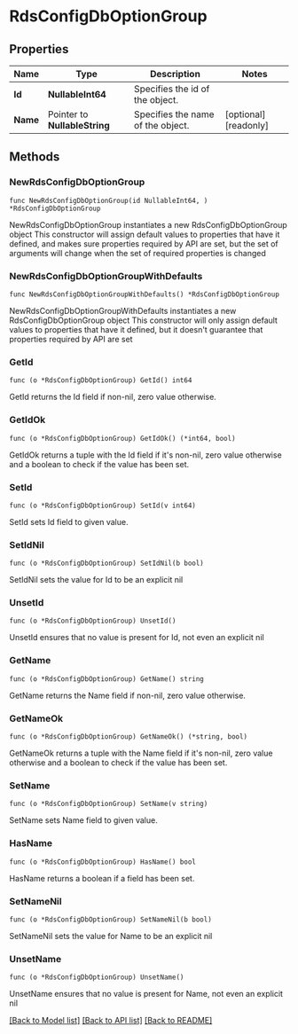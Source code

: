 # RdsConfigDbOptionGroup

## Properties

Name | Type | Description | Notes
------------ | ------------- | ------------- | -------------
**Id** | **NullableInt64** | Specifies the id of the object. | 
**Name** | Pointer to **NullableString** | Specifies the name of the object. | [optional] [readonly] 

## Methods

### NewRdsConfigDbOptionGroup

`func NewRdsConfigDbOptionGroup(id NullableInt64, ) *RdsConfigDbOptionGroup`

NewRdsConfigDbOptionGroup instantiates a new RdsConfigDbOptionGroup object
This constructor will assign default values to properties that have it defined,
and makes sure properties required by API are set, but the set of arguments
will change when the set of required properties is changed

### NewRdsConfigDbOptionGroupWithDefaults

`func NewRdsConfigDbOptionGroupWithDefaults() *RdsConfigDbOptionGroup`

NewRdsConfigDbOptionGroupWithDefaults instantiates a new RdsConfigDbOptionGroup object
This constructor will only assign default values to properties that have it defined,
but it doesn't guarantee that properties required by API are set

### GetId

`func (o *RdsConfigDbOptionGroup) GetId() int64`

GetId returns the Id field if non-nil, zero value otherwise.

### GetIdOk

`func (o *RdsConfigDbOptionGroup) GetIdOk() (*int64, bool)`

GetIdOk returns a tuple with the Id field if it's non-nil, zero value otherwise
and a boolean to check if the value has been set.

### SetId

`func (o *RdsConfigDbOptionGroup) SetId(v int64)`

SetId sets Id field to given value.


### SetIdNil

`func (o *RdsConfigDbOptionGroup) SetIdNil(b bool)`

 SetIdNil sets the value for Id to be an explicit nil

### UnsetId
`func (o *RdsConfigDbOptionGroup) UnsetId()`

UnsetId ensures that no value is present for Id, not even an explicit nil
### GetName

`func (o *RdsConfigDbOptionGroup) GetName() string`

GetName returns the Name field if non-nil, zero value otherwise.

### GetNameOk

`func (o *RdsConfigDbOptionGroup) GetNameOk() (*string, bool)`

GetNameOk returns a tuple with the Name field if it's non-nil, zero value otherwise
and a boolean to check if the value has been set.

### SetName

`func (o *RdsConfigDbOptionGroup) SetName(v string)`

SetName sets Name field to given value.

### HasName

`func (o *RdsConfigDbOptionGroup) HasName() bool`

HasName returns a boolean if a field has been set.

### SetNameNil

`func (o *RdsConfigDbOptionGroup) SetNameNil(b bool)`

 SetNameNil sets the value for Name to be an explicit nil

### UnsetName
`func (o *RdsConfigDbOptionGroup) UnsetName()`

UnsetName ensures that no value is present for Name, not even an explicit nil

[[Back to Model list]](../README.md#documentation-for-models) [[Back to API list]](../README.md#documentation-for-api-endpoints) [[Back to README]](../README.md)


